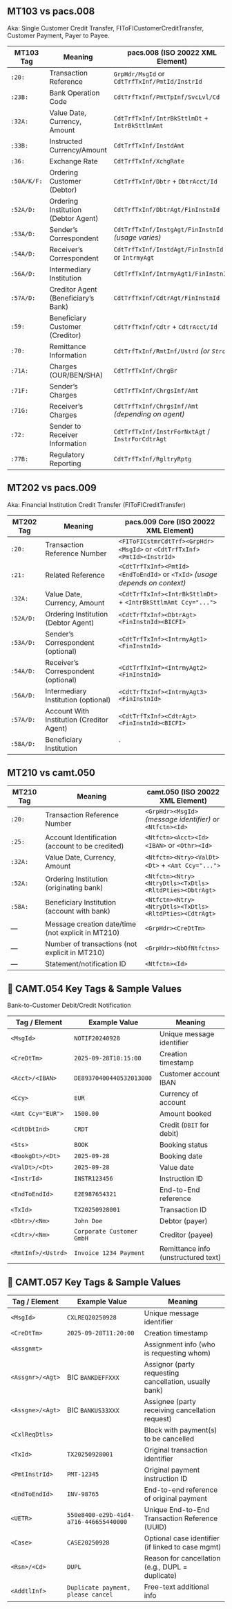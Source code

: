 ## MT103 vs pacs.008 
Aka: Single Customer Credit Transfer, FIToFICustomerCreditTransfer, Customer Payment, Payer to Payee.

| **MT103 Tag** | **Meaning** | **pacs.008 (ISO 20022 XML Element)** |
|---------------|-------------|---------------------------------------|
| `:20:` | Transaction Reference | `GrpHdr/MsgId` or `CdtTrfTxInf/PmtId/InstrId` |
| `:23B:` | Bank Operation Code | `CdtTrfTxInf/PmtTpInf/SvcLvl/Cd` |
| `:32A:` | Value Date, Currency, Amount | `CdtTrfTxInf/IntrBkSttlmDt` + `IntrBkSttlmAmt` |
| `:33B:` | Instructed Currency/Amount | `CdtTrfTxInf/InstdAmt` |
| `:36:` | Exchange Rate | `CdtTrfTxInf/XchgRate` |
| `:50A/K/F:` | Ordering Customer (Debtor) | `CdtTrfTxInf/Dbtr` + `DbtrAcct/Id` |
| `:52A/D:` | Ordering Institution (Debtor Agent) | `CdtTrfTxInf/DbtrAgt/FinInstnId` |
| `:53A/D:` | Sender’s Correspondent | `CdtTrfTxInf/InstgAgt/FinInstnId` *(usage varies)* |
| `:54A/D:` | Receiver’s Correspondent | `CdtTrfTxInf/InstdAgt/FinInstnId` or `IntrmyAgt` |
| `:56A/D:` | Intermediary Institution | `CdtTrfTxInf/IntrmyAgt1/FinInstnId` |
| `:57A/D:` | Creditor Agent (Beneficiary’s Bank) | `CdtTrfTxInf/CdtrAgt/FinInstnId` |
| `:59:` | Beneficiary Customer (Creditor) | `CdtTrfTxInf/Cdtr` + `CdtrAcct/Id` |
| `:70:` | Remittance Information | `CdtTrfTxInf/RmtInf/Ustrd` *(or `Strd`)* |
| `:71A:` | Charges (OUR/BEN/SHA) | `CdtTrfTxInf/ChrgBr` |
| `:71F:` | Sender’s Charges | `CdtTrfTxInf/ChrgsInf/Amt` |
| `:71G:` | Receiver’s Charges | `CdtTrfTxInf/ChrgsInf/Amt` *(depending on agent)* |
| `:72:` | Sender to Receiver Information | `CdtTrfTxInf/InstrForNxtAgt` / `InstrForCdtrAgt` |
| `:77B:` | Regulatory Reporting | `CdtTrfTxInf/RgltryRptg` |

## MT202 vs pacs.009
Aka: Financial Institution Credit Transfer (FIToFICreditTransfer)

| **MT202 Tag** | **Meaning** | **pacs.009 Core (ISO 20022 XML Element)** |
|---------------|-------------|--------------------------------------------|
| `:20:` | Transaction Reference Number | `<FIToFICstmrCdtTrf><GrpHdr><MsgId>` or `<CdtTrfTxInf><PmtId><InstrId>` |
| `:21:` | Related Reference | `<CdtTrfTxInf><PmtId><EndToEndId>` or `<TxId>` *(usage depends on context)* |
| `:32A:` | Value Date, Currency, Amount | `<CdtTrfTxInf><IntrBkSttlmDt>` + `<IntrBkSttlmAmt Ccy="...">` |
| `:52A/D:` | Ordering Institution (Debtor Agent) | `<CdtTrfTxInf><DbtrAgt><FinInstnId><BICFI>` |
| `:53A/D:` | Sender’s Correspondent (optional) | `<CdtTrfTxInf><IntrmyAgt1><FinInstnId>` |
| `:54A/D:` | Receiver’s Correspondent (optional) | `<CdtTrfTxInf><IntrmyAgt2><FinInstnId>` |
| `:56A/D:` | Intermediary Institution (optional) | `<CdtTrfTxInf><IntrmyAgt3><FinInstnId>` |
| `:57A/D:` | Account With Institution (Creditor Agent) | `<CdtTrfTxInf><CdtrAgt><FinInstnId><BICFI>` |
| `:58A/D:` | Beneficiary Institution | `


## MT210 vs camt.050
| **MT210 Tag** | **Meaning** | **camt.050 (ISO 20022 XML Element)** |
|---------------|-------------|---------------------------------------|
| `:20:` | Transaction Reference Number | `<GrpHdr><MsgId>` *(message identifier)* or `<Ntfctn><Id>` |
| `:25:` | Account Identification (account to be credited) | `<Ntfctn><Acct><Id><IBAN>` or `<Othr><Id>` |
| `:32A:` | Value Date, Currency, Amount | `<Ntfctn><Ntry><ValDt><Dt>` + `<Amt Ccy="...">` |
| `:52A:` | Ordering Institution (originating bank) | `<Ntfctn><Ntry><NtryDtls><TxDtls><RltdPties><DbtrAgt>` |
| `:58A:` | Beneficiary Institution (account with bank) | `<Ntfctn><Ntry><NtryDtls><TxDtls><RltdPties><CdtrAgt>` |
| — | Message creation date/time (not explicit in MT210) | `<GrpHdr><CreDtTm>` |
| — | Number of transactions (not explicit in MT210) | `<GrpHdr><NbOfNtfctns>` |
| — | Statement/notification ID | `<Ntfctn><Id>` |


## 📑 CAMT.054 Key Tags & Sample Values  
Bank-to-Customer Debit/Credit Notification

| Tag / Element        | Example Value             | Meaning                                |
|----------------------|---------------------------|----------------------------------------|
| `<MsgId>`            | `NOTIF20240928`           | Unique message identifier              |
| `<CreDtTm>`          | `2025-09-28T10:15:00`     | Creation timestamp                     |
| `<Acct>/<IBAN>`      | `DE89370400440532013000`  | Customer account IBAN                  |
| `<Ccy>`              | `EUR`                     | Currency of account                    |
| `<Amt Ccy="EUR">`    | `1500.00`                 | Amount booked                          |
| `<CdtDbtInd>`        | `CRDT`                    | Credit (`DBIT` for debit)              |
| `<Sts>`              | `BOOK`                    | Booking status                         |
| `<BookgDt>/<Dt>`     | `2025-09-28`              | Booking date                           |
| `<ValDt>/<Dt>`       | `2025-09-28`              | Value date                             |
| `<InstrId>`          | `INSTR123456`             | Instruction ID                         |
| `<EndToEndId>`       | `E2E987654321`            | End-to-End reference                   |
| `<TxId>`             | `TX20250928001`           | Transaction ID                         |
| `<Dbtr>/<Nm>`        | `John Doe`                | Debtor (payer)                         |
| `<Cdtr>/<Nm>`        | `Corporate Customer GmbH` | Creditor (payee)                       |
| `<RmtInf>/<Ustrd>`   | `Invoice 1234 Payment`    | Remittance info (unstructured text)    |




## 📑 CAMT.057 Key Tags & Sample Values  

| Tag / Element        | Example Value             | Meaning                                               |
|----------------------|---------------------------|-------------------------------------------------------|
| `<MsgId>`            | `CXLREQ20250928`          | Unique message identifier                             |
| `<CreDtTm>`          | `2025-09-28T11:20:00`     | Creation timestamp                                    |
| `<Assgnmt>`          |                           | Assignment info (who is requesting whom)              |
| `<Assgnr>/<Agt>`     | BIC `BANKDEFFXXX`         | Assignor (party requesting cancellation, usually bank)|
| `<Assgne>/<Agt>`     | BIC `BANKUS33XXX`         | Assignee (party receiving cancellation request)       |
| `<CxlReqDtls>`       |                           | Block with payment(s) to be cancelled                 |
| `<TxId>`             | `TX20250928001`           | Original transaction identifier                       |
| `<PmtInstrId>`       | `PMT-12345`               | Original payment instruction ID                       |
| `<EndToEndId>`       | `INV-98765`               | End-to-end reference of original payment              |
| `<UETR>`             | `550e8400-e29b-41d4-a716-446655440000` | Unique End-to-End Transaction Reference (UUID) |
| `<Case>`             | `CASE20250928`            | Optional case identifier (if linked to case mgmt)     |
| `<Rsn>/<Cd>`         | `DUPL`                    | Reason for cancellation (e.g., DUPL = duplicate)      |
| `<AddtlInf>`         | `Duplicate payment, please cancel` | Free-text additional info                      |


